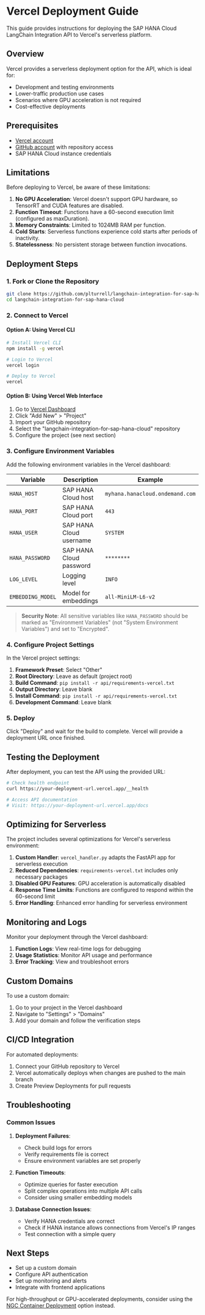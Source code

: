 # Vercel Deployment Guide

This guide provides instructions for deploying the SAP HANA Cloud LangChain Integration API to Vercel's serverless platform.

## Overview

Vercel provides a serverless deployment option for the API, which is ideal for:
- Development and testing environments
- Lower-traffic production use cases
- Scenarios where GPU acceleration is not required
- Cost-effective deployments

## Prerequisites

- [Vercel account](https://vercel.com/signup)
- [GitHub account](https://github.com/signup) with repository access
- SAP HANA Cloud instance credentials

## Limitations

Before deploying to Vercel, be aware of these limitations:

1. **No GPU Acceleration**: Vercel doesn't support GPU hardware, so TensorRT and CUDA features are disabled.
2. **Function Timeout**: Functions have a 60-second execution limit (configured as maxDuration).
3. **Memory Constraints**: Limited to 1024MB RAM per function.
4. **Cold Starts**: Serverless functions experience cold starts after periods of inactivity.
5. **Statelessness**: No persistent storage between function invocations.

## Deployment Steps

### 1. Fork or Clone the Repository

```bash
git clone https://github.com/plturrell/langchain-integration-for-sap-hana-cloud.git
cd langchain-integration-for-sap-hana-cloud
```

### 2. Connect to Vercel

#### Option A: Using Vercel CLI

```bash
# Install Vercel CLI
npm install -g vercel

# Login to Vercel
vercel login

# Deploy to Vercel
vercel
```

#### Option B: Using Vercel Web Interface

1. Go to [Vercel Dashboard](https://vercel.com/dashboard)
2. Click "Add New" > "Project"
3. Import your GitHub repository
4. Select the "langchain-integration-for-sap-hana-cloud" repository
5. Configure the project (see next section)

### 3. Configure Environment Variables

Add the following environment variables in the Vercel dashboard:

| Variable | Description | Example |
|----------|-------------|---------|
| `HANA_HOST` | SAP HANA Cloud host | `myhana.hanacloud.ondemand.com` |
| `HANA_PORT` | SAP HANA Cloud port | `443` |
| `HANA_USER` | SAP HANA Cloud username | `SYSTEM` |
| `HANA_PASSWORD` | SAP HANA Cloud password | `********` |
| `LOG_LEVEL` | Logging level | `INFO` |
| `EMBEDDING_MODEL` | Model for embeddings | `all-MiniLM-L6-v2` |

> **Security Note**: All sensitive variables like `HANA_PASSWORD` should be marked as "Environment Variables" (not "System Environment Variables") and set to "Encrypted".

### 4. Configure Project Settings

In the Vercel project settings:

1. **Framework Preset**: Select "Other"
2. **Root Directory**: Leave as default (project root)
3. **Build Command**: `pip install -r api/requirements-vercel.txt`
4. **Output Directory**: Leave blank
5. **Install Command**: `pip install -r api/requirements-vercel.txt`
6. **Development Command**: Leave blank

### 5. Deploy

Click "Deploy" and wait for the build to complete. Vercel will provide a deployment URL once finished.

## Testing the Deployment

After deployment, you can test the API using the provided URL:

```bash
# Check health endpoint
curl https://your-deployment-url.vercel.app/__health

# Access API documentation
# Visit: https://your-deployment-url.vercel.app/docs
```

## Optimizing for Serverless

The project includes several optimizations for Vercel's serverless environment:

1. **Custom Handler**: `vercel_handler.py` adapts the FastAPI app for serverless execution
2. **Reduced Dependencies**: `requirements-vercel.txt` includes only necessary packages
3. **Disabled GPU Features**: GPU acceleration is automatically disabled
4. **Response Time Limits**: Functions are configured to respond within the 60-second limit
5. **Error Handling**: Enhanced error handling for serverless environment

## Monitoring and Logs

Monitor your deployment through the Vercel dashboard:

1. **Function Logs**: View real-time logs for debugging
2. **Usage Statistics**: Monitor API usage and performance
3. **Error Tracking**: View and troubleshoot errors

## Custom Domains

To use a custom domain:

1. Go to your project in the Vercel dashboard
2. Navigate to "Settings" > "Domains"
3. Add your domain and follow the verification steps

## CI/CD Integration

For automated deployments:

1. Connect your GitHub repository to Vercel
2. Vercel automatically deploys when changes are pushed to the main branch
3. Create Preview Deployments for pull requests

## Troubleshooting

### Common Issues

1. **Deployment Failures**:
   - Check build logs for errors
   - Verify requirements file is correct
   - Ensure environment variables are set properly

2. **Function Timeouts**:
   - Optimize queries for faster execution
   - Split complex operations into multiple API calls
   - Consider using smaller embedding models

3. **Database Connection Issues**:
   - Verify HANA credentials are correct
   - Check if HANA instance allows connections from Vercel's IP ranges
   - Test connection with a simple query

## Next Steps

- Set up a custom domain
- Configure API authentication
- Set up monitoring and alerts
- Integrate with frontend applications

For high-throughput or GPU-accelerated deployments, consider using the [NGC Container Deployment](./nvidia_deployment.md) option instead.